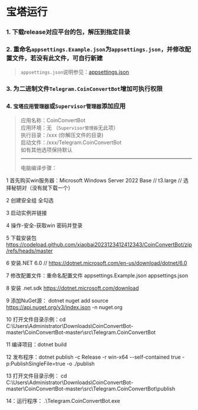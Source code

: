 # 宝塔运行

### 1. 下载release对应平台的包，解压到指定目录
### 2. 重命名`appsettings.Example.json`为`appsettings.json`，并修改配置文件，若没有此文件，可自行新建
> `appsettings.json`说明参见：[appsettings.json](appsettings.md)
### 3. 为二进制文件`Telegram.CoinConvertBot`增加可执行权限
### 4. `宝塔应用管理器`或`Supervisor管理器`添加应用
> 应用名称：CoinConvertBot  
> 应用环境：无 （`Supervisor管理器`无此项）  
> 执行目录：/xxx (你解压文件的目录)  
> 启动文件：/xxx/Telegram.CoinConvertBot  
> 如有其他选项保持默认
>
> -------------------------------------------
> 
> 电脑编译步骤：
> 
1 首先购买win服务器：Microsoft Windows Server 2022 Base // t3.large // 选择秘钥对（没有就下载一个）

2 创建安全组  全勾选

3 启动实例并链接

4 操作-安全-获取win 密码并登录

5 下载安装包    https://codeload.github.com/xiaobai2023123412412343/CoinConvertBot/zip/refs/heads/master

6 安装.NET 6.0 //    https://dotnet.microsoft.com/en-us/download/dotnet/6.0

7 修改配置文件：重命名配置文件   appsettings.Example.json appsettings.json

8  安装 .net.sdk     https://dotnet.microsoft.com/download

9 添加NuGet源：   dotnet nuget add source https://api.nuget.org/v3/index.json -n nuget.org

10 打开文件目录示例：cd C:\Users\Administrator\Downloads\CoinConvertBot-master\CoinConvertBot-master\src\Telegram.CoinConvertBot 

11 编译项目：dotnet build

12 发布程序：dotnet publish -c Release -r win-x64 --self-contained true -p:PublishSingleFile=true -o ./publish

13  打开文件目录示例： cd C:\Users\Administrator\Downloads\CoinConvertBot-master\CoinConvertBot-master\src\Telegram.CoinConvertBot\publish

14：运行程序：  .\Telegram.CoinConvertBot.exe
